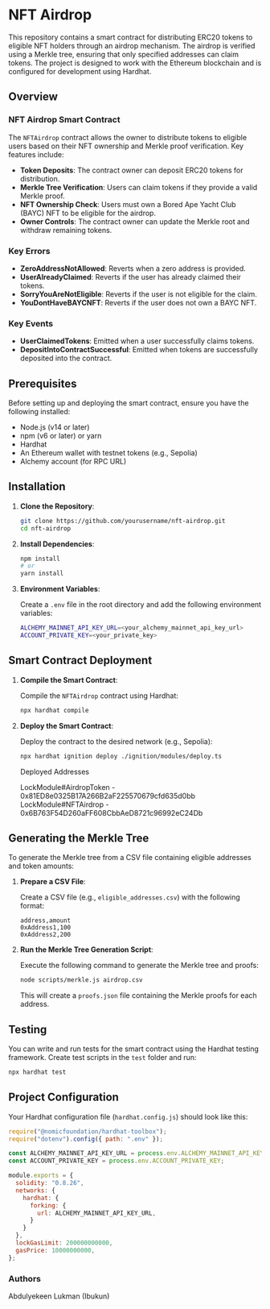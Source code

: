 # NFT Airdrop

This repository contains a smart contract for distributing ERC20 tokens to eligible NFT holders through an airdrop mechanism. The airdrop is verified using a Merkle tree, ensuring that only specified addresses can claim tokens. The project is designed to work with the Ethereum blockchain and is configured for development using Hardhat.

## Overview

### NFT Airdrop Smart Contract

The `NFTAirdrop` contract allows the owner to distribute tokens to eligible users based on their NFT ownership and Merkle proof verification. Key features include:

- **Token Deposits**: The contract owner can deposit ERC20 tokens for distribution.
- **Merkle Tree Verification**: Users can claim tokens if they provide a valid Merkle proof.
- **NFT Ownership Check**: Users must own a Bored Ape Yacht Club (BAYC) NFT to be eligible for the airdrop.
- **Owner Controls**: The contract owner can update the Merkle root and withdraw remaining tokens.

### Key Errors

- **ZeroAddressNotAllowed**: Reverts when a zero address is provided.
- **UserAlreadyClaimed**: Reverts if the user has already claimed their tokens.
- **SorryYouAreNotEligible**: Reverts if the user is not eligible for the claim.
- **YouDontHaveBAYCNFT**: Reverts if the user does not own a BAYC NFT.

### Key Events

- **UserClaimedTokens**: Emitted when a user successfully claims tokens.
- **DepositIntoContractSuccessful**: Emitted when tokens are successfully deposited into the contract.

## Prerequisites

Before setting up and deploying the smart contract, ensure you have the following installed:

- Node.js (v14 or later)
- npm (v6 or later) or yarn
- Hardhat
- An Ethereum wallet with testnet tokens (e.g., Sepolia)
- Alchemy account (for RPC URL)

## Installation

1. **Clone the Repository**:

   ```bash
   git clone https://github.com/yourusername/nft-airdrop.git
   cd nft-airdrop
   ```

2. **Install Dependencies**:

   ```bash
   npm install
   # or
   yarn install
   ```

3. **Environment Variables**:

   Create a `.env` file in the root directory and add the following environment variables:

   ```bash
   ALCHEMY_MAINNET_API_KEY_URL=<your_alchemy_mainnet_api_key_url>
   ACCOUNT_PRIVATE_KEY=<your_private_key>
   ```

## Smart Contract Deployment

1. **Compile the Smart Contract**:

   Compile the `NFTAirdrop` contract using Hardhat:

   ```bash
   npx hardhat compile
   ```

2. **Deploy the Smart Contract**:

   Deploy the contract to the desired network (e.g., Sepolia):

   ```bash
   npx hardhat ignition deploy ./ignition/modules/deploy.ts 
   ```

   Deployed Addresses

    LockModule#AirdropToken - 0x81ED8e0325B17A266B2aF225570679cfd635d0bb
    LockModule#NFTAirdrop - 0x6B763F54D260aFF608CbbAeD8721c96992eC24Db

## Generating the Merkle Tree

To generate the Merkle tree from a CSV file containing eligible addresses and token amounts:

1. **Prepare a CSV File**:

   Create a CSV file (e.g., `eligible_addresses.csv`) with the following format:

   ```csv
   address,amount
   0xAddress1,100
   0xAddress2,200
   ```

2. **Run the Merkle Tree Generation Script**:

   Execute the following command to generate the Merkle tree and proofs:

   ```bash
   node scripts/merkle.js airdrop.csv
   ```

   This will create a `proofs.json` file containing the Merkle proofs for each address.

## Testing

You can write and run tests for the smart contract using the Hardhat testing framework. Create test scripts in the `test` folder and run:

```bash
npx hardhat test
```

## Project Configuration

Your Hardhat configuration file (`hardhat.config.js`) should look like this:

```javascript
require("@nomicfoundation/hardhat-toolbox");
require("dotenv").config({ path: ".env" });

const ALCHEMY_MAINNET_API_KEY_URL = process.env.ALCHEMY_MAINNET_API_KEY_URL;
const ACCOUNT_PRIVATE_KEY = process.env.ACCOUNT_PRIVATE_KEY;

module.exports = {
  solidity: "0.8.26",
  networks: {
    hardhat: {
      forking: {
        url: ALCHEMY_MAINNET_API_KEY_URL,
      }
    }
  },
  lockGasLimit: 200000000000,
  gasPrice: 10000000000,
};
```

### Authors

Abdulyekeen Lukman (Ibukun)
